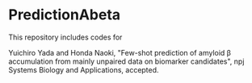# PredictionAbeta
This repository includes codes for 

Yuichiro Yada and Honda Naoki, "Few-shot prediction of amyloid β accumulation from mainly unpaired data on biomarker candidates", npj Systems Biology and Applications, accepted.
